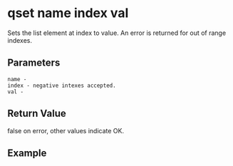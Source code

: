 # qset name index val

Sets the list element at index to value. An error is returned for out of range indexes.

## Parameters

    name - 
    index - negative intexes accepted.
    val - 

## Return Value

false on error, other values indicate OK.

## Example
